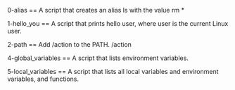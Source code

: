 0-alias == A script that creates an alias ls with the value rm *

1-hello_you == A script that prints hello user, where user is the current Linux user. 

2-path == Add /action to the PATH. /action 

4-global_variables == A script that lists environment variables. 

5-local_variables == A script that lists all local variables and environment variables, and functions. 
 
